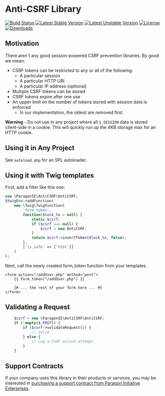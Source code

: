 # Anti-CSRF Library

[![Build Status](https://github.com/paragonie/anti-csrf/actions/workflows/ci.yml/badge.svg)](https://github.com/paragonie/anti-csrf/actions)
[![Latest Stable Version](https://poser.pugx.org/paragonie/anti-csrf/v/stable)](https://packagist.org/packages/paragonie/anti-csrf)
[![Latest Unstable Version](https://poser.pugx.org/paragonie/anti-csrf/v/unstable)](https://packagist.org/packages/paragonie/anti-csrf)
[![License](https://poser.pugx.org/paragonie/anti-csrf/license)](https://packagist.org/packages/paragonie/anti-csrf)
[![Downloads](https://img.shields.io/packagist/dt/paragonie/anti-csrf.svg)](https://packagist.org/packages/paragonie/anti-csrf)

## Motivation

There aren't any good session-powered CSRF prevention libraries. By good we mean:

* CSRF tokens can be restricted to any or all of the following:
  * A particular session
  * A particular HTTP URI
  * A particular IP address (optional)
* Multiple CSRF tokens can be stored
* CSRF tokens expire after one use
* An upper limit on the number of tokens stored with session data is enforced
  * In our implementation, the oldest are removed first

**Warning** - Do not use in any project where all `$_SESSION` data is stored 
client-side in a cookie. This will quickly run up the 4KB storage max for 
an HTTP cookie.

## Using it in Any Project

See `autoload.php` for an SPL autoloader.

## Using it with Twig templates

First, add a filter like this one:

```php
use \ParagonIE\AntiCSRF\AntiCSRF;
$twigEnv->addFunction(
    new \Twig\TwigFunction(
        'form_token',
        function($lock_to = null) {
            static $csrf;
            if ($csrf === null) {
                $csrf = new AntiCSRF;
            }
            return $csrf->insertToken($lock_to, false);
        },
        ['is_safe' => ['html']]
    )
);
```

Next, call the newly created form_token function from your templates.

```twig
<form action="/addUser.php" method="post">
    {{ form_token("/addUser.php") }}

    {# ... the rest of your form here ... #}
</form>
```

## Validating a Request

```php
    $csrf = new \ParagonIE\AntiCSRF\AntiCSRF;
    if (!empty($_POST)) {
        if ($csrf->validateRequest()) {
            // Valid
        } else {
            // Log a CSRF attack attempt
        }
    }
```

## Support Contracts

If your company uses this library in their products or services, you may be
interested in [purchasing a support contract from Paragon Initiative Enterprises](https://paragonie.com/enterprise).
